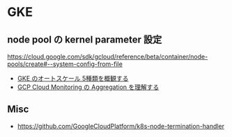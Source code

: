 # GKE

## node pool の kernel parameter 設定

https://cloud.google.com/sdk/gcloud/reference/beta/container/node-pools/create#--system-config-from-file

- [GKE のオートスケール 5種類を概観する](https://tech.quickguard.jp/posts/gke-autoscale-overview/)
- [GCP Cloud Monitoring の Aggregation を理解する](https://tech.quickguard.jp/posts/gcp-monitoring-aggregation/)

## Misc

- https://github.com/GoogleCloudPlatform/k8s-node-termination-handler